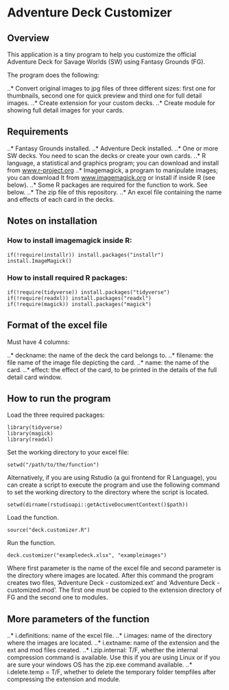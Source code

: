 # Adventure Deck Customizer

## Overview

This application is a tiny program to help you customize the official Adventure Deck for Savage Worlds (SW) using Fantasy Grounds (FG).

The program does the following:

..* Convert original images to jpg files of three different sizes: first one for thumbnails, second one for quick preview and third one for full detail images.
..* Create extension for your custom decks.
..* Create module for showing full detail images for your cards.

## Requirements

..* Fantasy Grounds installed.
..* Adventure Deck installed.
..* One or more SW decks. You need to scan the decks or create your own cards.
..* R language, a statistical and graphics program; you can download and install from www.r-project.org
..* Imagemagick, a program to manipulate images; you can download It from www.imagemagick.org or install if inside R (see below).
..* Some R packages are required for the function to work. See below.
..* The zip file of this repository.
..* An excel file containing the name and effects of each card in the decks.

## Notes on installation

### How to install imagemagick inside R:

```
if(!require(installr)) install.packages("installr")
install.ImageMagick()
```

### How to install required R packages:

```
if(!require(tidyverse)) install.packages("tidyverse")
if(!require(readxl)) install.packages("readxl")
if(!require(magick)) install.packages("magick")
```

## Format of the excel file

Must have 4 columns:

..* deckname: the name of the deck the card belongs to.
..* filename: the file name of the image file depicting the card.
..* name: the name of the card.
..* effect: the effect of the card, to be printed in the details of the full detail card window.

## How to run the program

Load the three required packages:

```
library(tidyverse)
library(magick)
library(readxl)
```

Set the working directory to your excel file:

```
setwd("/path/to/the/function")
```

Alternatively, if you are using Rstudio (a gui frontend for R Language), you can create a script to execute the program and use the following command to set the working directory to the directory where the script is located.

```
setwd(dirname(rstudioapi::getActiveDocumentContext()$path))
```

Load the function.

```
source("deck.customizer.R")
```

Run the function.

```
deck.customizer("exampledeck.xlsx", "exampleimages")
```

Where first parameter is the name of the excel file and second parameter is the directory where images are located.
After this command the program creates two files, ‘Adventure Deck - customized.ext’ and ‘Adventure Deck - customized.mod’. The first one must be copied to the extension directory of FG and the second one to modules.

## More parameters of the function

..* i.definitions: name of the excel file.
..* i.images: name of the directory where the images are located.
..* i.extname: name of the extension and the ext and mod files created.
..* i.zip.internal: T/F, whether the internal compression command is available. Use this if you are using Linux or if you are sure your windows OS has the zip.exe command available.
..* i.delete.temp = T/F, whether to delete the temporary folder tempfiles after compressing the extension and module.
